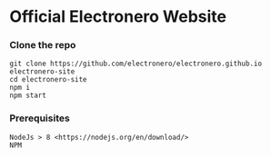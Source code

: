 # Official Electronero Website

### Clone the repo
```
git clone https://github.com/electronero/electronero.github.io electronero-site
cd electronero-site
npm i
npm start
```
### Prerequisites
```
NodeJs > 8 <https://nodejs.org/en/download/>
NPM
```
